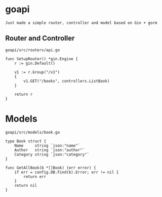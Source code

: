 # goapi
`Just made a simple router, controller and model based on Gin + gorm `

## Router and Controller
`goapi/src/routers/api.go `
```golang
func SetupRouter() *gin.Engine {
	r := gin.Default()

	v1 := r.Group("/v1")
	{
		v1.GET("/books", controllers.ListBook)
	}

	return r
}
```

# Models
`goapi/src/models/book.go`
```golang
type Book struct {
	Name 	 string `json:"name"`
	Author 	 string `json:"author"`
	Category string `json:"category"`
}

func GetAllBook(b *[]Book) (err error) {
	if err = config.DB.Find(b).Error; err != nil {
		return err
	}
	return nil
}
```
